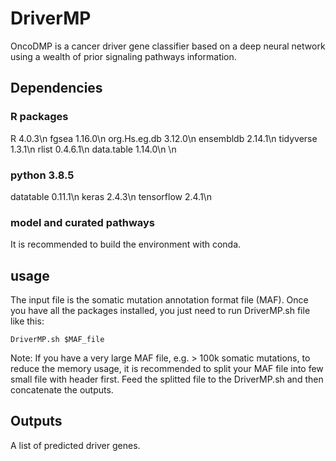 # DriverMP
OncoDMP is a cancer driver gene classifier based on a deep neural network using a wealth of prior signaling pathways information.
## Dependencies
### R packages
R 4.0.3\n
fgsea 1.16.0\n
org.Hs.eg.db 3.12.0\n
ensembldb 2.14.1\n
tidyverse 1.3.1\n
rlist 0.4.6.1\n
data.table 1.14.0\n
\n
### python 3.8.5
datatable 0.11.1\n
keras 2.4.3\n
tensorflow 2.4.1\n

### model and curated pathways

It is recommended to build the environment with conda.

## usage
The input file is the somatic mutation annotation format file (MAF). Once you have all the packages installed, you just need to run DriverMP.sh file like this:
```
DriverMP.sh $MAF_file
```
Note: If you have a very large MAF file, e.g. > 100k somatic mutations, to reduce the memory usage, it is recommended to split your MAF file into few small file with header first. Feed the splitted file to the DriverMP.sh and then concatenate the outputs.

## Outputs
A list of predicted driver genes.
